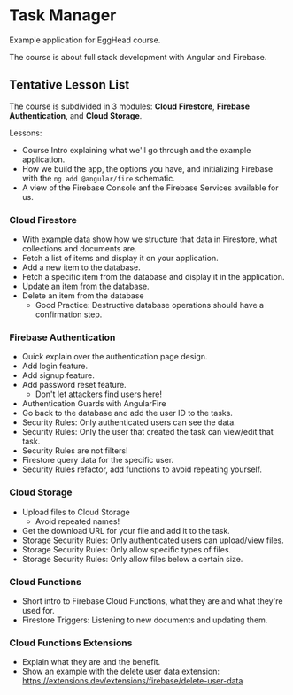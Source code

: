 # Task Manager

Example application for EggHead course.

The course is about full stack development with Angular and Firebase.

## Tentative Lesson List

The course is subdivided in 3 modules: **Cloud Firestore**, **Firebase Authentication**, and **Cloud Storage**.

Lessons:

- Course Intro explaining what we'll go through and the example application.
- How we build the app, the options you have, and initializing Firebase with the `ng add @angular/fire` schematic.
- A view of the Firebase Console anf the Firebase Services available for us.

### Cloud Firestore

- With example data show how we structure that data in Firestore, what collections and documents are.
- Fetch a list of items and display it on your application.
- Add a new item to the database.
- Fetch a specific item from the database and display it in the application.
- Update an item from the database.
- Delete an item from the database
  - Good Practice: Destructive database operations should have a confirmation step.

### Firebase Authentication

- Quick explain over the authentication page design.
- Add login feature.
- Add signup feature.
- Add password reset feature.
  - Don't let attackers find users here!
- Authentication Guards with AngularFire
- Go back to the database and add the user ID to the tasks.
- Security Rules: Only authenticated users can see the data.
- Security Rules: Only the user that created the task can view/edit that task.
- Security Rules are not filters!
- Firestore query data for the specific user.
- Security Rules refactor, add functions to avoid repeating yourself.

### Cloud Storage

- Upload files to Cloud Storage
  - Avoid repeated names!
- Get the download URL for your file and add it to the task.
- Storage Security Rules: Only authenticated users can upload/view files.
- Storage Security Rules: Only allow specific types of files.
- Storage Security Rules: Only allow files below a certain size.

### Cloud Functions

- Short intro to Firebase Cloud Functions, what they are and what they're used for.
- Firestore Triggers: Listening to new documents and updating them.

### Cloud Functions Extensions

- Explain what they are and the benefit.
- Show an example with the delete user data extension: https://extensions.dev/extensions/firebase/delete-user-data
